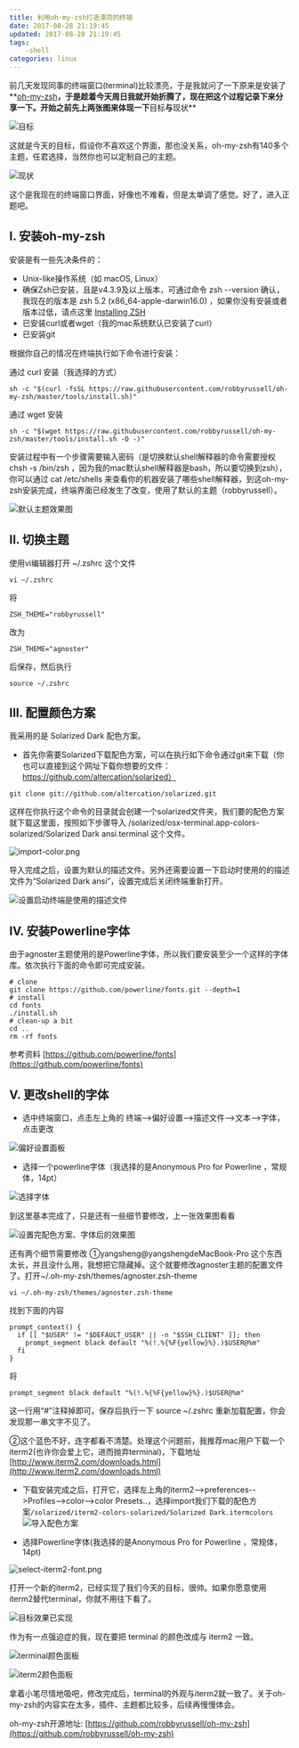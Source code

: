 ```yaml
---
title: 利用oh-my-zsh打造漂亮的终端
date: 2017-08-28 21:19:45
updated: 2017-08-28 21:19:45
tags:
    -shell
categories: linux
---
```


前几天发现同事的终端窗口(terminal)比较漂亮，于是我就问了一下原来是安装了**[oh-my-zsh](https://github.com/robbyrussell/oh-my-zsh)**，于是趁着今天周日我就开始折腾了，现在把这个过程记录下来分享一下。开始之前先上两张图来体现一下**目标**与**现状**
<!-- more -->
![目标](http://upload-images.jianshu.io/upload_images/3631399-af325fc01f055af4.png?imageMogr2/auto-orient/strip%7CimageView2/2/w/1240)

这就是今天的目标，假设你不喜欢这个界面，那也没关系，oh-my-zsh有140多个主题，任君选择，当然你也可以定制自己的主题。

![现状](http://upload-images.jianshu.io/upload_images/3631399-064567e5aff0d8c6.png?imageMogr2/auto-orient/strip%7CimageView2/2/w/1240)

这个是我现在的终端窗口界面，好像也不难看，但是太单调了感觉。好了，进入正题吧。

## I. 安装oh-my-zsh
安装是有一些先决条件的：
- Unix-like操作系统（如 macOS, Linux）
- 确保Zsh已安装，且是v4.3.9及以上版本，可通过命令 zsh --version 确认，我现在的版本是 zsh 5.2 (x86_64-apple-darwin16.0) ，如果你没有安装或者版本过低，请点这里 [Installing ZSH](https://github.com/robbyrussell/oh-my-zsh/wiki/Installing-ZSH)
- 已安装curl或者wget（我的mac系统默认已安装了curl）
- 已安装git

根据你自己的情况在终端执行如下命令进行安装：

通过 curl 安装（我选择的方式）
```
sh -c "$(curl -fsSL https://raw.githubusercontent.com/robbyrussell/oh-my-zsh/master/tools/install.sh)"
```

通过 wget 安装

```
sh -c "$(wget https://raw.githubusercontent.com/robbyrussell/oh-my-zsh/master/tools/install.sh -O -)"
```

安装过程中有一个步骤需要输入密码（是切换默认shell解释器的命令需要授权 chsh -s /bin/zsh ，因为我的mac默认shell解释器是bash，所以要切换到zsh），你可以通过 cat /etc/shells 来查看你的机器安装了哪些shell解释器，到这oh-my-zsh安装完成，终端界面已经发生了改变，使用了默认的主题（robbyrussell）。


![默认主题效果图](http://upload-images.jianshu.io/upload_images/3631399-81f423a58c62caf4.png?imageMogr2/auto-orient/strip%7CimageView2/2/w/1240)

## II. 切换主题

使用vi编辑器打开 ~/.zshrc 这个文件

```
vi ~/.zshrc
```
将

```
ZSH_THEME="robbyrussell"
```
改为

```
ZSH_THEME="agnoster"
```
后保存，然后执行

```
source ~/.zshrc
```

## III. 配置颜色方案

我采用的是 Solarized Dark 配色方案。
- 首先你需要Solarized下载配色方案，可以在执行如下命令通过git来下载（你也可以直接到这个网址下载你想要的文件：https://github.com/altercation/solarized）
```
git clone git://github.com/altercation/solarized.git
```
这样在你执行这个命令的目录就会创建一个solarized文件夹，我们要的配色方案就下载这里面，按照如下步骤导入 /solarized/osx-terminal.app-colors-solarized/Solarized Dark ansi.terminal 这个文件。

![import-color.png](http://upload-images.jianshu.io/upload_images/3631399-9b02921889f1b86c.png?imageMogr2/auto-orient/strip%7CimageView2/2/w/1240)

导入完成之后，设置为默认的描述文件。另外还需要设置一下启动时使用的的描述文件为“Solarized Dark ansi”，设置完成后关闭终端重新打开。

![设置启动终端是使用的描述文件](http://upload-images.jianshu.io/upload_images/3631399-767ba2a7b4670ac6.png?imageMogr2/auto-orient/strip%7CimageView2/2/w/1240)

## IV. 安装Powerline字体
由于agnoster主题使用的是Powerline字体，所以我们要安装至少一个这样的字体库。依次执行下面的命令即可完成安装。
```
# clone
git clone https://github.com/powerline/fonts.git --depth=1
# install
cd fonts
./install.sh
# clean-up a bit
cd ..
rm -rf fonts
```
参考资料 [https://github.com/powerline/fonts](https://github.com/powerline/fonts)

## V. 更改shell的字体
- 选中终端窗口，点击左上角的 终端-->偏好设置-->描述文件-->文本-->字体，点击更改


![偏好设置面板](http://upload-images.jianshu.io/upload_images/3631399-d5989f07253e45e7.png?imageMogr2/auto-orient/strip%7CimageView2/2/w/1240)
- 选择一个powerline字体（我选择的是Anonymous Pro for Powerline ，常规体，14pt）

![选择字体](http://upload-images.jianshu.io/upload_images/3631399-a058884bf1f29802.png?imageMogr2/auto-orient/strip%7CimageView2/2/w/1240)

到这里基本完成了，只是还有一些细节要修改，上一张效果图看看

![设置完配色方案、字体后的效果图](http://upload-images.jianshu.io/upload_images/3631399-8e100fb00d4f2963.png?imageMogr2/auto-orient/strip%7CimageView2/2/w/1240)

还有两个细节需要修改
①yangsheng@yangshengdeMacBook-Pro 这个东西太长，并且没什么用，我想把它隐藏掉。这个就要修改agnoster主题的配置文件了。打开~/.oh-my-zsh/themes/agnoster.zsh-theme
```
vi ~/.oh-my-zsh/themes/agnoster.zsh-theme
```
找到下面的内容

```
prompt_context() {
  if [[ "$USER" != "$DEFAULT_USER" || -n "$SSH_CLIENT" ]]; then
    prompt_segment black default "%(!.%{%F{yellow}%}.)$USER@%m"
  fi
}
```
将 
```
prompt_segment black default "%(!.%{%F{yellow}%}.)$USER@%m" 
```
这一行用“#”注释掉即可。保存后执行一下 source ~/.zshrc 重新加载配置，你会发现那一串文字不见了。

②这个蓝色不好，连字都看不清楚。处理这个问题前，我推荐mac用户下载一个 iterm2(也许你会爱上它，进而抛弃terminal)，下载地址 [http://www.iterm2.com/downloads.html](http://www.iterm2.com/downloads.html)

- 下载安装完成之后，打开它，选择左上角的iterm2-->preferences-->Profiles-->color-->color Presets..，选择import我们下载的配色方案```/solarized/iterm2-colors-solarized/Solarized Dark.itermcolors```
![导入配色方案](http://upload-images.jianshu.io/upload_images/3631399-7769a8597e5a28f2.png?imageMogr2/auto-orient/strip%7CimageView2/2/w/1240)

- 选择Powerline字体(我选择的是Anonymous Pro for Powerline ，常规体，14pt)

![select-iterm2-font.png](http://upload-images.jianshu.io/upload_images/3631399-f09c74254ac6bfca.png?imageMogr2/auto-orient/strip%7CimageView2/2/w/1240)

打开一个新的iterm2，已经实现了我们今天的目标，很帅。如果你愿意使用iterm2替代terminal，你就不用往下看了。

![目标效果已实现](http://upload-images.jianshu.io/upload_images/3631399-6c8705070a2aff13.png?imageMogr2/auto-orient/strip%7CimageView2/2/w/1240)

作为有一点强迫症的我，现在要把 terminal 的颜色改成与 iterm2 一致。


![terminal颜色面板](http://upload-images.jianshu.io/upload_images/3631399-4dda9fc0a7c09a5e.png?imageMogr2/auto-orient/strip%7CimageView2/2/w/1240)

![iterm2颜色面板](http://upload-images.jianshu.io/upload_images/3631399-b0dabd03298fe598.png?imageMogr2/auto-orient/strip%7CimageView2/2/w/1240)

拿着小笔尽情地吸吧，修改完成后，terminal的外观与iterm2就一致了。关于oh-my-zsh的内容实在太多，插件、主题都比较多，后续再慢慢体会。

oh-my-zsh开源地址: [https://github.com/robbyrussell/oh-my-zsh](https://github.com/robbyrussell/oh-my-zsh)